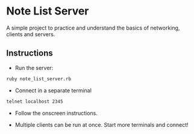 # Note List Server

A simple project to practice and understand the basics of networking, clients and servers.

## Instructions

- Run the server:

```bash
ruby note_list_server.rb
```

- Connect in a separate terminal

```bash
telnet localhost 2345
```

- Follow the onscreen instructions.

- Multiple clients can be run at once. Start more terminals and connect!

